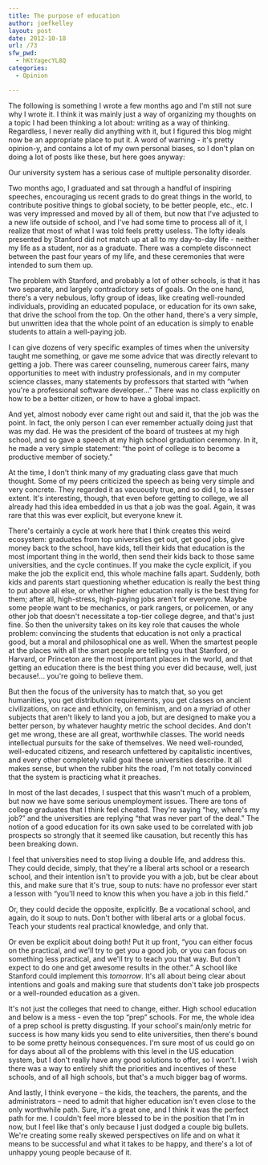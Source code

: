 ```yaml
---
title: The purpose of education
author: joefkelley
layout: post
date: 2012-10-18
url: /73
sfw_pwd:
  - hKtYagecYL8Q
categories:
  - Opinion

---
```

The following is something I wrote a few months ago and I'm still not sure why I wrote it. I think it was mainly just a way of organizing my thoughts on a topic I had been thinking a lot about: writing as a way of thinking. Regardless, I never really did anything with it, but I figured this blog might now be an appropriate place to put it. A word of warning - it's pretty opinion-y, and contains a lot of my own personal biases, so I don't plan on doing a lot of posts like these, but here goes anyway:

Our university system has a serious case of multiple personality disorder.

Two months ago, I graduated and sat through a handful of inspiring speeches, encouraging us recent grads to do great things in the world, to contribute positive things to global society, to be better people, etc., etc. I was very impressed and moved by all of them, but now that I've adjusted to a new life outside of school, and I've had some time to process all of it, I realize that most of what I was told feels pretty useless. The lofty ideals presented by Stanford did not match up at all to my day-to-day life - neither my life as a student, nor as a graduate. There was a complete disconnect between the past four years of my life, and these ceremonies that were intended to sum them up.

The problem with Stanford, and probably a lot of other schools, is that it has two separate, and largely contradictory sets of goals. On the one hand, there's a very nebulous, lofty group of ideas, like creating well-rounded individuals, providing an educated populace, or education for its own sake, that drive the school from the top. On the other hand, there's a very simple, but unwritten idea that the whole point of an education is simply to enable students to attain a well-paying job.

I can give dozens of very specific examples of times when the university taught me something, or gave me some advice that was directly relevant to getting a job. There was career counseling, numerous career fairs, many opportunities to meet with industry professionals, and in my computer science classes, many statements by professors that started with “when you're a professional software developer...” There was no class explicitly on how to be a better citizen, or how to have a global impact.

And yet, almost nobody ever came right out and said it, that the job was the point. In fact, the only person I can ever remember actually doing just that was my dad. He was the president of the board of trustees at my high school, and so gave a speech at my high school graduation ceremony. In it, he made a very simple statement: “the point of college is to become a productive member of society.”

At the time, I don't think many of my graduating class gave that much thought. Some of my peers criticized the speech as being very simple and very concrete. They regarded it as vacuously true, and so did I, to a lesser extent. It's interesting, though, that even before getting to college, we all already had this idea embedded in us that a job was the goal. Again, it was rare that this was ever explicit, but everyone knew it.

There's certainly a cycle at work here that I think creates this weird ecosystem: graduates from top universities get out, get good jobs, give money back to the school, have kids, tell their kids that education is the most important thing in the world, then send their kids back to those same universities, and the cycle continues. If you make the cycle explicit, if you make the job the explicit end, this whole machine falls apart. Suddenly, both kids and parents start questioning whether education is really the best thing to put above all else, or whether higher education really is the best thing for them; after all, high-stress, high-paying jobs aren't for everyone. Maybe some people want to be mechanics, or park rangers, or policemen, or any other job that doesn't necessitate a top-tier college degree, and that's just fine. So then the university takes on its key role that causes the whole problem: convincing the students that education is not only a practical good, but a moral and philosophical one as well. When the smartest people at the places with all the smart people are telling you that Stanford, or Harvard, or Princeton are the most important places in the world, and that getting an education there is the best thing you ever did because, well, just because!... you're going to believe them.

But then the focus of the university has to match that, so you get humanities, you get distribution requirements, you get classes on ancient civilizations, on race and ethnicity, on feminism, and on a myriad of other subjects that aren't likely to land you a job, but are designed to make you a better person, by whatever haughty metric the school decides. And don't get me wrong, these are all great, worthwhile classes. The world needs intellectual pursuits for the sake of themselves. We need well-rounded, well-educated citizens, and research unfettered by capitalistic incentives, and every other completely valid goal these universities describe. It all makes sense, but when the rubber hits the road, I'm not totally convinced that the system is practicing what it preaches.

In most of the last decades, I suspect that this wasn't much of a problem, but now we have some serious unemployment issues. There are tons of college graduates that I think feel cheated. They're saying “hey, where's my job?” and the universities are replying “that was never part of the deal.” The notion of a good education for its own sake used to be correlated with job prospects so strongly that it seemed like causation, but recently this has been breaking down.

I feel that universities need to stop living a double life, and address this. They could decide, simply, that they're a liberal arts school or a research school, and their intention isn't to provide you with a job, but be clear about this, and make sure that it's true, soup to nuts: have no professor ever start a lesson with “you'll need to know this when you have a job in this field.”

Or, they could decide the opposite, explicitly. Be a vocational school, and again, do it soup to nuts. Don't bother with liberal arts or a global focus. Teach your students real practical knowledge, and only that.

Or even be explicit about doing both! Put it up front, “you can either focus on the practical, and we'll try to get you a good job, or you can focus on something less practical, and we'll try to teach you that way. But don't expect to do one and get awesome results in the other.” A school like Stanford could implement this _tomorrow_. It's all about being clear about intentions and goals and making sure that students don't take job prospects or a well-rounded education as a given.

It's not just the colleges that need to change, either. High school education and below is a mess - even the top “prep” schools. For me, the whole idea of a prep school is pretty disgusting. If your school's main/only metric for success is how many kids you send to elite universities, then there's bound to be some pretty heinous consequences. I'm sure most of us could go on for days about all of the problems with this level in the US education system, but I don't really have any good solutions to offer, so I won't. I wish there was a way to entirely shift the priorities and incentives of these schools, and of all high schools, but that's a much bigger bag of worms.

And lastly, I think everyone – the kids, the teachers, the parents, and the administrators – need to admit that higher education isn't even close to the only worthwhile path. Sure, it's a great one, and I think it was the perfect path for me. I couldn't feel more blessed to be in the position that I'm in now, but I feel like that's only because I just dodged a couple big bullets. We're creating some really skewed perspectives on life and on what it means to be successful and what it takes to be happy, and there's a lot of unhappy young people because of it.
